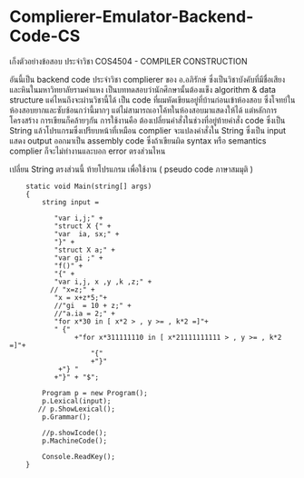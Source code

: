 # Complierer-Emulator-Backend-Code-CS

เก็งตัวอย่างข้อสอบ ประจำวิชา COS4504 - COMPILER CONSTRUCTION

อันนี้เป็น backend code ประจำวิชา complierer ของ อ.อภิรักษ์ ซึ่งเป็นวิชาบังคับที่มีชื่อเสียงและหินในมหาวิทยาลัยรามคำแหง เป็นบททดสอบว่านักศึกษานั้นต้องแข็ง algorithm & data structure แค่ไหนถึงจะผ่านวิชานี้ได้
เป็น code ที่ผมหัดเขียนอยู่ที่บ้านก่อนเข้าห้องสอบ ซึ่งโจทย์ในห้องสอบยากและซับซ้อนกว่านี้มากๆ แต่ไม่สามารถเอาโค้ทในห้องสอบมาแสดงให้ได้ แต่หลักการ โครงสร้าง การเขียนก็คล้ายๆกัน
การใช้งานคือ ต้องเปลี่ยนคำสั่งในช่วงที่อยู่ท้ายคำสั่ง code ซึ่งเป็น String แล้วโปรแกรมซึ่งเปรียบหน้าที่เหมือน complier จะแปลงคำสั่งใน String ซึ่งเป็น input แสดง output ออกมาเป็น assembly code ซึ่งถ้าเขียนผิด syntax หรือ semantics complier ก็จะไม่ทำงานและบอก error ตรงส่วนไหน


เปลี่ยน String ตรงส่วนนี้ ท้ายโปรแกรม เพื่อใช้งาน ( pseudo code ภาษาสมมุติ )

        static void Main(string[] args)
        {
            string input =

               "var i,j;" +
               "struct X {" +
               "var  ia, sx;" +
               "}" +
               "struct X a;" +
               "var gi ;" +
               "f()" +
               "{" +
               "var i,j, x ,y ,k ,z;" +
              // "x=z;" +
               "x = x+z*5;"+
               //"gi  = 10 + z;" +
               //"a.ia = 2;" +
               "for x*30 in [ x*2 > , y >= , k*2 =]"+
               " {"
                    +"for x*311111110 in [ x*21111111111 > , y >= , k*2 =]"+
                        "{"
                        +"}"
                +"} " 
               +"}" + "$";    
      
            Program p = new Program();
            p.Lexical(input);
           // p.ShowLexical();
            p.Grammar();

            //p.showIcode();
            p.MachineCode();

            Console.ReadKey();
        }
